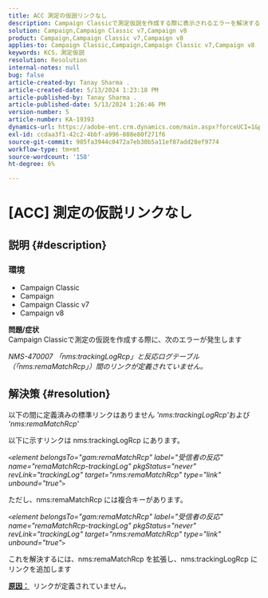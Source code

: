 ```yaml
---
title: ACC 測定の仮説リンクなし
description: Campaign Classicで測定仮説を作成する際に表示されるエラーを解決する方法を説明します。
solution: Campaign,Campaign Classic v7,Campaign v8
product: Campaign,Campaign Classic v7,Campaign v8
applies-to: Campaign Classic,Campaign,Campaign Classic v7,Campaign v8
keywords: KCS，測定仮説
resolution: Resolution
internal-notes: null
bug: false
article-created-by: Tanay Sharma .
article-created-date: 5/13/2024 1:23:18 PM
article-published-by: Tanay Sharma .
article-published-date: 5/13/2024 1:26:46 PM
version-number: 5
article-number: KA-19393
dynamics-url: https://adobe-ent.crm.dynamics.com/main.aspx?forceUCI=1&pagetype=entityrecord&etn=knowledgearticle&id=8b6538f3-2b11-ef11-9f8a-6045bd02b206
exl-id: ccdaa3f1-42c2-4bbf-a996-808e80f271f6
source-git-commit: 985fa3944c0472a7eb30b5a11ef87add28ef9774
workflow-type: tm+mt
source-wordcount: '158'
ht-degree: 6%

---
```


# [ACC] 測定の仮説リンクなし

## 説明 {#description}


### <b>環境</b>

- Campaign Classic
- Campaign
- Campaign Classic v7
- Campaign v8

<b>問題/症状</b><br>Campaign Classicで測定の仮説を作成する際に、次のエラーが発生します

*NMS-470007 「nms:trackingLogRcp」と反応ログテーブル （「nms:remaMatchRcp」）間のリンクが定義されていません。*

## 解決策 {#resolution}


以下の間に定義済みの標準リンクはありません *&#39;nms:trackingLogRcp&#39;*&#x200B;および&#x200B;*&#39;nms:remaMatchRcp&#39;*

以下に示すリンクは nms:trackingLogRcp にあります。

*`<`element belongsTo=&quot;gam:remaMatchRcp&quot; label=&quot;受信者の反応&quot; name=&quot;remaMatchRcp-trackingLog&quot; pkgStatus=&quot;never&quot; revLink=&quot;trackingLog&quot; target=&quot;nms:remaMatchRcp&quot; type=&quot;link&quot; unbound=&quot;true&quot;`>`*

ただし、nms:remaMatchRcp には複合キーがあります。

*`<`element belongsTo=&quot;gam:remaMatchRcp&quot; label=&quot;受信者の反応&quot; name=&quot;remaMatchRcp-trackingLog&quot; pkgStatus=&quot;never&quot; revLink=&quot;trackingLog&quot; target=&quot;nms:remaMatchRcp&quot; type=&quot;link&quot; unbound=&quot;true&quot;`>`*

これを解決するには、nms:remaMatchRcp を拡張し、nms:trackingLogRcp にリンクを追加します



<b><u>原因：</u></b>  リンクが定義されていません。
